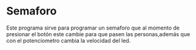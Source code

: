 # Semaforo
Este programa sirve para programar un semaforo que al momento de presionar el botón 
este cambie para que pasen las personas,además que con el potenciometro cambia la velocidad 
del led. 
